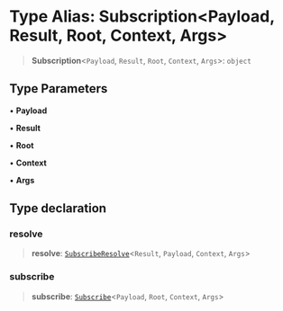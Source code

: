 # Type Alias: Subscription\<Payload, Result, Root, Context, Args\>

> **Subscription**\<`Payload`, `Result`, `Root`, `Context`, `Args`\>: `object`

## Type Parameters

• **Payload**

• **Result**

• **Root**

• **Context**

• **Args**

## Type declaration

### resolve

> **resolve**: [`SubscribeResolve`](SubscribeResolve.md)\<`Result`, `Payload`, `Context`, `Args`\>

### subscribe

> **subscribe**: [`Subscribe`](Subscribe.md)\<`Payload`, `Root`, `Context`, `Args`\>
